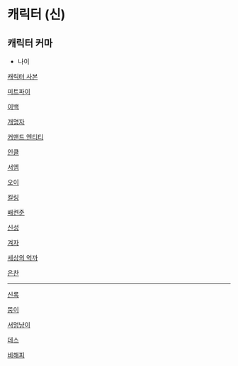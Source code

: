 # 캐릭터 (신)

## 캐릭터 커마

- 나이

[캐릭터 사본](%E1%84%8F%E1%85%A2%E1%84%85%E1%85%B5%E1%86%A8%E1%84%90%E1%85%A5%20(%E1%84%89%E1%85%B5%E1%86%AB)%2036db5b5fcbd64d4aa8a0561db125a456/%E1%84%8F%E1%85%A2%E1%84%85%E1%85%B5%E1%86%A8%E1%84%90%E1%85%A5%20%E1%84%89%E1%85%A1%E1%84%87%E1%85%A9%E1%86%AB%2046adc0a68e304fd7ac1959817c3b1e87.md)

[미트파이](%E1%84%8F%E1%85%A2%E1%84%85%E1%85%B5%E1%86%A8%E1%84%90%E1%85%A5%20(%E1%84%89%E1%85%B5%E1%86%AB)%2036db5b5fcbd64d4aa8a0561db125a456/%E1%84%86%E1%85%B5%E1%84%90%E1%85%B3%E1%84%91%E1%85%A1%E1%84%8B%E1%85%B5%20e1124337d626489aa1efb2f58a9e7c42.md)

[이백](%E1%84%8F%E1%85%A2%E1%84%85%E1%85%B5%E1%86%A8%E1%84%90%E1%85%A5%20(%E1%84%89%E1%85%B5%E1%86%AB)%2036db5b5fcbd64d4aa8a0561db125a456/%E1%84%8B%E1%85%B5%E1%84%87%E1%85%A2%E1%86%A8%201fc98fe67f6548a2b0d887b1d8892d0e.md)

[개명자](%E1%84%8F%E1%85%A2%E1%84%85%E1%85%B5%E1%86%A8%E1%84%90%E1%85%A5%20(%E1%84%89%E1%85%B5%E1%86%AB)%2036db5b5fcbd64d4aa8a0561db125a456/%E1%84%80%E1%85%A2%E1%84%86%E1%85%A7%E1%86%BC%E1%84%8C%E1%85%A1%20b80d25b5f9764b01aad0b946702faf75.md)

[커맨드 엔티티](%E1%84%8F%E1%85%A2%E1%84%85%E1%85%B5%E1%86%A8%E1%84%90%E1%85%A5%20(%E1%84%89%E1%85%B5%E1%86%AB)%2036db5b5fcbd64d4aa8a0561db125a456/%E1%84%8F%E1%85%A5%E1%84%86%E1%85%A2%E1%86%AB%E1%84%83%E1%85%B3%20%E1%84%8B%E1%85%A6%E1%86%AB%E1%84%90%E1%85%B5%E1%84%90%E1%85%B5%207bee57f0a94e47ddb9b8a92b6885598e.md)

[인클](%E1%84%8F%E1%85%A2%E1%84%85%E1%85%B5%E1%86%A8%E1%84%90%E1%85%A5%20(%E1%84%89%E1%85%B5%E1%86%AB)%2036db5b5fcbd64d4aa8a0561db125a456/%E1%84%8B%E1%85%B5%E1%86%AB%E1%84%8F%E1%85%B3%E1%86%AF%20a9eea6ab69924ec08ca33e2fe2721db2.md)

[서엠](%E1%84%8F%E1%85%A2%E1%84%85%E1%85%B5%E1%86%A8%E1%84%90%E1%85%A5%20(%E1%84%89%E1%85%B5%E1%86%AB)%2036db5b5fcbd64d4aa8a0561db125a456/%E1%84%89%E1%85%A5%E1%84%8B%E1%85%A6%E1%86%B7%2004bd68c4ad384d4eba7777ca99a80f94.md)

[오이](%E1%84%8F%E1%85%A2%E1%84%85%E1%85%B5%E1%86%A8%E1%84%90%E1%85%A5%20(%E1%84%89%E1%85%B5%E1%86%AB)%2036db5b5fcbd64d4aa8a0561db125a456/%E1%84%8B%E1%85%A9%E1%84%8B%E1%85%B5%209fd94ba72a6e45e3b5a1ca1455c3d1f1.md)

[킬링](%E1%84%8F%E1%85%A2%E1%84%85%E1%85%B5%E1%86%A8%E1%84%90%E1%85%A5%20(%E1%84%89%E1%85%B5%E1%86%AB)%2036db5b5fcbd64d4aa8a0561db125a456/%E1%84%8F%E1%85%B5%E1%86%AF%E1%84%85%E1%85%B5%E1%86%BC%2076dbfa1e5201479b9bed36935ff57b44.md)

[배켠준](%E1%84%8F%E1%85%A2%E1%84%85%E1%85%B5%E1%86%A8%E1%84%90%E1%85%A5%20(%E1%84%89%E1%85%B5%E1%86%AB)%2036db5b5fcbd64d4aa8a0561db125a456/%E1%84%87%E1%85%A2%E1%84%8F%E1%85%A7%E1%86%AB%E1%84%8C%E1%85%AE%E1%86%AB%204ca015cb9f6f4bf0a2a5a8eb18031fc5.md)

[신성](%E1%84%8F%E1%85%A2%E1%84%85%E1%85%B5%E1%86%A8%E1%84%90%E1%85%A5%20(%E1%84%89%E1%85%B5%E1%86%AB)%2036db5b5fcbd64d4aa8a0561db125a456/%E1%84%89%E1%85%B5%E1%86%AB%E1%84%89%E1%85%A5%E1%86%BC%209b7171bd6c634499ae3a24419e5960d8.md)

[겨자](%E1%84%8F%E1%85%A2%E1%84%85%E1%85%B5%E1%86%A8%E1%84%90%E1%85%A5%20(%E1%84%89%E1%85%B5%E1%86%AB)%2036db5b5fcbd64d4aa8a0561db125a456/%E1%84%80%E1%85%A7%E1%84%8C%E1%85%A1%20c976456fce0a460abb2a4570a3807a6c.md)

[세상의 억까](%E1%84%8F%E1%85%A2%E1%84%85%E1%85%B5%E1%86%A8%E1%84%90%E1%85%A5%20(%E1%84%89%E1%85%B5%E1%86%AB)%2036db5b5fcbd64d4aa8a0561db125a456/%E1%84%89%E1%85%A6%E1%84%89%E1%85%A1%E1%86%BC%E1%84%8B%E1%85%B4%20%E1%84%8B%E1%85%A5%E1%86%A8%E1%84%81%E1%85%A1%201cd1cd46f78c4eeaaf32591d8c01fdba.md)

[은찬](%E1%84%8F%E1%85%A2%E1%84%85%E1%85%B5%E1%86%A8%E1%84%90%E1%85%A5%20(%E1%84%89%E1%85%B5%E1%86%AB)%2036db5b5fcbd64d4aa8a0561db125a456/%E1%84%8B%E1%85%B3%E1%86%AB%E1%84%8E%E1%85%A1%E1%86%AB%20cf83aeb019b04c4a95ee15937c1d8426.md)

---

[신록](%E1%84%8F%E1%85%A2%E1%84%85%E1%85%B5%E1%86%A8%E1%84%90%E1%85%A5%20(%E1%84%89%E1%85%B5%E1%86%AB)%2036db5b5fcbd64d4aa8a0561db125a456/%E1%84%89%E1%85%B5%E1%86%AB%E1%84%85%E1%85%A9%E1%86%A8%20b0d07f1a598c49e989c6902b1da6ffdb.md)

[뚱이](%E1%84%8F%E1%85%A2%E1%84%85%E1%85%B5%E1%86%A8%E1%84%90%E1%85%A5%20(%E1%84%89%E1%85%B5%E1%86%AB)%2036db5b5fcbd64d4aa8a0561db125a456/%E1%84%84%E1%85%AE%E1%86%BC%E1%84%8B%E1%85%B5%20215b0291704d4bf9ad990a4d12bd1469.md)

[서멍냥이](%E1%84%8F%E1%85%A2%E1%84%85%E1%85%B5%E1%86%A8%E1%84%90%E1%85%A5%20(%E1%84%89%E1%85%B5%E1%86%AB)%2036db5b5fcbd64d4aa8a0561db125a456/%E1%84%89%E1%85%A5%E1%84%86%E1%85%A5%E1%86%BC%E1%84%82%E1%85%A3%E1%86%BC%E1%84%8B%E1%85%B5%205cbd89f23b37436b9e9093d7febf1a16.md)

[데스](%E1%84%8F%E1%85%A2%E1%84%85%E1%85%B5%E1%86%A8%E1%84%90%E1%85%A5%20(%E1%84%89%E1%85%B5%E1%86%AB)%2036db5b5fcbd64d4aa8a0561db125a456/%E1%84%83%E1%85%A6%E1%84%89%E1%85%B3%2099b97732cf1b43b2b60f7a2869cccc89.md)

[비해피](%E1%84%8F%E1%85%A2%E1%84%85%E1%85%B5%E1%86%A8%E1%84%90%E1%85%A5%20(%E1%84%89%E1%85%B5%E1%86%AB)%2036db5b5fcbd64d4aa8a0561db125a456/%E1%84%87%E1%85%B5%E1%84%92%E1%85%A2%E1%84%91%E1%85%B5%20eef0f24689d142e5b0ed9300b8f7ea78.md)